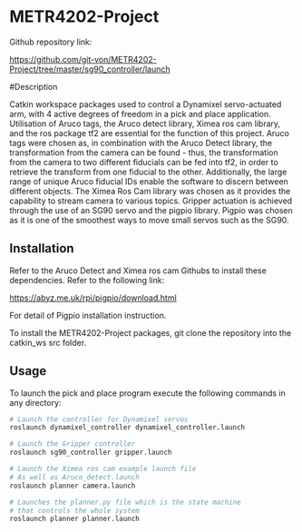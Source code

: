 # METR4202-Project
Github repository link:

https://github.com/git-von/METR4202-Project/tree/master/sg90_controller/launch

#Description

Catkin workspace packages used to control a Dynamixel servo-actuated arm, with 4 active degrees of freedom in a pick and place application. Utilisation of Aruco tags, the Aruco detect library, Ximea ros cam library, and the ros package tf2 are essential for the function of this project. Aruco tags were chosen as, in combination with the Aruco Detect library, the transformation from the camera can be found - thus, the transformation from the camera to two different fiducials can be fed into tf2, in order to retrieve the transform from one fiducial to the other. Additionally, the large range of unique Aruco fiducial IDs enable the software to discern between different objects. The Ximea Ros Cam library was chosen as it provides the capability to stream camera to various topics. Gripper actuation is achieved through the use of an SG90 servo and the pigpio library. Pigpio was chosen as it is one of the smoothest ways to move small servos such as the SG90.

## Installation

Refer to the Aruco Detect and Ximea ros cam Githubs to install these dependencies. Refer to the following link:

https://abyz.me.uk/rpi/pigpio/download.html

For detail of Pigpio installation instruction.

To install the METR4202-Project packages, git clone the repository into the catkin_ws src folder.

## Usage
To launch the pick and place program execute the following commands in any directory:

```python
# Launch the controller for Dynamixel servos
roslaunch dynamixel_controller dynamixel_controller.launch

# Launch the Gripper controller
roslaunch sg90_controller gripper.launch

# Launch the Ximea ros cam example launch file 
# As well as Aruco_detect.launch
roslaunch planner camera.launch

# Launches the planner.py file which is the state machine
# that controls the whole system
roslaunch planner planner.launch
```

#
